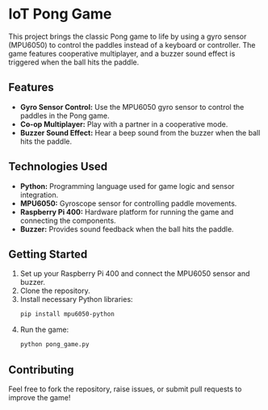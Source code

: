 # IoT Pong Game

This project brings the classic Pong game to life by using a gyro sensor (MPU6050) to control the paddles instead of a keyboard or controller. The game features cooperative multiplayer, and a buzzer sound effect is triggered when the ball hits the paddle.

## Features
- **Gyro Sensor Control:** Use the MPU6050 gyro sensor to control the paddles in the Pong game.
- **Co-op Multiplayer:** Play with a partner in a cooperative mode.
- **Buzzer Sound Effect:** Hear a beep sound from the buzzer when the ball hits the paddle.

## Technologies Used
- **Python:** Programming language used for game logic and sensor integration.
- **MPU6050:** Gyroscope sensor for controlling paddle movements.
- **Raspberry Pi 400:** Hardware platform for running the game and connecting the components.
- **Buzzer:** Provides sound feedback when the ball hits the paddle.

## Getting Started
1. Set up your Raspberry Pi 400 and connect the MPU6050 sensor and buzzer.
2. Clone the repository.
3. Install necessary Python libraries:
   ```bash
   pip install mpu6050-python
   ```
4. Run the game:
   ```bash
   python pong_game.py
   ```

## Contributing
Feel free to fork the repository, raise issues, or submit pull requests to improve the game!
